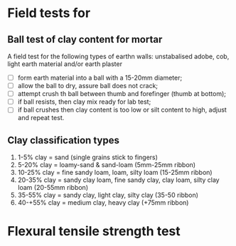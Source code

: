# Field tests for 

## Ball test of clay content for mortar
A field test for the following types of earthn walls: unstabalised adobe, cob, light earth material and/or earth plaster
  - [ ] form earth material into a ball with a 15-20mm diameter;
  - [ ] allow the ball to dry, assure ball does not crack;
  - [ ] attempt crush th ball between thumb and forefinger (thumb at bottom);
  - [ ] if ball resists, then clay mix ready for lab test;
  - [ ] if ball crushes then clay content is too low or silt content to high, adjust and repeat test.

## Clay classification types

  1. 1-5% clay = sand (single grains stick to fingers)
  2. 5-20% clay = loamy-sand & sand-loam (5mm-25mm ribbon)
  3. 10-25% clay = fine sandy loam, loam, silty loam (15-25mm ribbon)
  4. 20-35% clay = sandy clay loam, fine sandy clay, clay loam, silty clay loam (20-55mm ribbon)
  5. 35-55% clay = sandy clay, light clay, silty clay (35-50 ribbon)
  6. 40-+55% clay = medium clay, heavy clay (+75mm ribbon)

# Flexural tensile strength test
